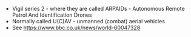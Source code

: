 - Vigil series 2 - where they are called ARPAIDs - Autonomous Remote Patrol And Identification Drones
- Normally called U(C)AV - unmanned (combat) aerial vehicles
- See https://www.bbc.co.uk/news/world-60047328